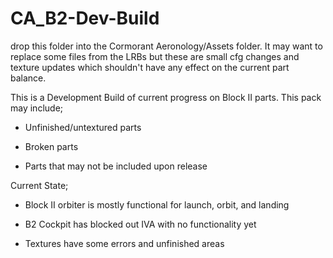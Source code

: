# CA_B2-Dev-Build

drop this folder into the Cormorant Aeronology/Assets folder. It may want to replace some files from the LRBs but these are small cfg changes and texture updates which shouldn't have any effect on the current part balance.

This is a Development Build of current progress on Block II parts.
This pack may include;

- Unfinished/untextured parts

- Broken parts

- Parts that may not be included upon release


Current State;

- Block II orbiter is mostly functional for launch, orbit, and landing

- B2 Cockpit has blocked out IVA with no functionality yet

- Textures have some errors and unfinished areas
